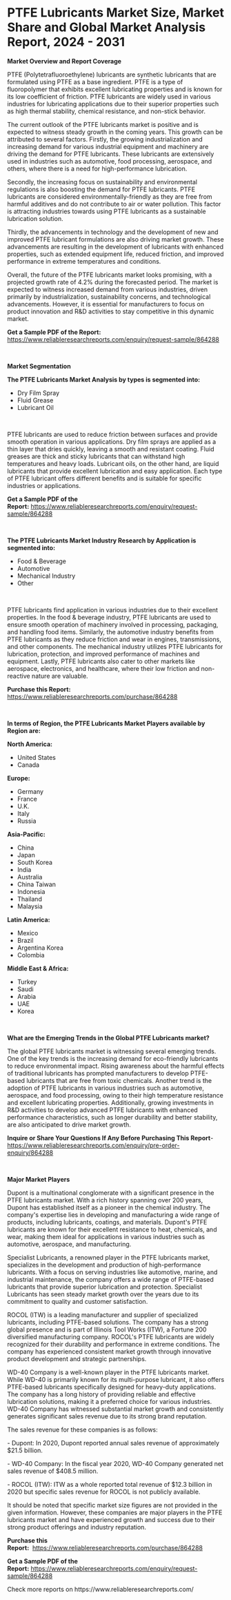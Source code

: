 <p><h1>PTFE Lubricants Market Size, Market Share and Global Market Analysis Report, 2024 - 2031</h1></p><p><strong>Market Overview and Report Coverage</strong></p>
<p><p>PTFE (Polytetrafluoroethylene) lubricants are synthetic lubricants that are formulated using PTFE as a base ingredient. PTFE is a type of fluoropolymer that exhibits excellent lubricating properties and is known for its low coefficient of friction. PTFE lubricants are widely used in various industries for lubricating applications due to their superior properties such as high thermal stability, chemical resistance, and non-stick behavior.</p><p>The current outlook of the PTFE lubricants market is positive and is expected to witness steady growth in the coming years. This growth can be attributed to several factors. Firstly, the growing industrialization and increasing demand for various industrial equipment and machinery are driving the demand for PTFE lubricants. These lubricants are extensively used in industries such as automotive, food processing, aerospace, and others, where there is a need for high-performance lubrication.</p><p>Secondly, the increasing focus on sustainability and environmental regulations is also boosting the demand for PTFE lubricants. PTFE lubricants are considered environmentally-friendly as they are free from harmful additives and do not contribute to air or water pollution. This factor is attracting industries towards using PTFE lubricants as a sustainable lubrication solution.</p><p>Thirdly, the advancements in technology and the development of new and improved PTFE lubricant formulations are also driving market growth. These advancements are resulting in the development of lubricants with enhanced properties, such as extended equipment life, reduced friction, and improved performance in extreme temperatures and conditions.</p><p>Overall, the future of the PTFE lubricants market looks promising, with a projected growth rate of 4.2% during the forecasted period. The market is expected to witness increased demand from various industries, driven primarily by industrialization, sustainability concerns, and technological advancements. However, it is essential for manufacturers to focus on product innovation and R&D activities to stay competitive in this dynamic market.</p></p>
<p><strong>Get a Sample PDF of the Report:</strong> <a href="https://www.reliableresearchreports.com/enquiry/request-sample/864288">https://www.reliableresearchreports.com/enquiry/request-sample/864288</a></p>
<p>&nbsp;</p>
<p><strong>Market Segmentation</strong></p>
<p><strong>The PTFE Lubricants Market Analysis by types is segmented into:</strong></p>
<p><ul><li>Dry Film Spray</li><li>Fluid Grease</li><li>Lubricant Oil</li></ul></p>
<p>&nbsp;</p>
<p><p>PTFE lubricants are used to reduce friction between surfaces and provide smooth operation in various applications. Dry film sprays are applied as a thin layer that dries quickly, leaving a smooth and resistant coating. Fluid greases are thick and sticky lubricants that can withstand high temperatures and heavy loads. Lubricant oils, on the other hand, are liquid lubricants that provide excellent lubrication and easy application. Each type of PTFE lubricant offers different benefits and is suitable for specific industries or applications.</p></p>
<p><strong>Get a Sample PDF of the Report:</strong>&nbsp;<a href="https://www.reliableresearchreports.com/enquiry/request-sample/864288">https://www.reliableresearchreports.com/enquiry/request-sample/864288</a></p>
<p>&nbsp;</p>
<p><strong>The PTFE Lubricants Market Industry Research by Application is segmented into:</strong></p>
<p><ul><li>Food & Beverage</li><li>Automotive</li><li>Mechanical Industry</li><li>Other</li></ul></p>
<p>&nbsp;</p>
<p><p>PTFE lubricants find application in various industries due to their excellent properties. In the food & beverage industry, PTFE lubricants are used to ensure smooth operation of machinery involved in processing, packaging, and handling food items. Similarly, the automotive industry benefits from PTFE lubricants as they reduce friction and wear in engines, transmissions, and other components. The mechanical industry utilizes PTFE lubricants for lubrication, protection, and improved performance of machines and equipment. Lastly, PTFE lubricants also cater to other markets like aerospace, electronics, and healthcare, where their low friction and non-reactive nature are valuable.</p></p>
<p><strong>Purchase this Report:</strong>&nbsp; <a href="https://www.reliableresearchreports.com/purchase/864288">https://www.reliableresearchreports.com/purchase/864288</a></p>
<p>&nbsp;</p>
<p><strong>In terms of Region, the PTFE Lubricants Market Players available by Region are:</strong></p>
<p>
    <p> <strong> North America: </strong>
        <ul>
            <li>United States</li>
            <li>Canada</li>
        </ul>
        </p> 
    <p> <strong> Europe: </strong>
        <ul>
            <li>Germany</li>
            <li>France</li>
            <li>U.K.</li>
            <li>Italy</li>
            <li>Russia</li>
        </ul>
        </p> 
    <p> <strong> Asia-Pacific: </strong>
        <ul>
            <li>China</li>
            <li>Japan</li>
            <li>South Korea</li>
            <li>India</li>
            <li>Australia</li>
            <li>China Taiwan</li>
            <li>Indonesia</li>
            <li>Thailand</li>
            <li>Malaysia</li>
        </ul>
        </p> 
    <p> <strong> Latin America: </strong>
        <ul>
            <li>Mexico</li>
            <li>Brazil</li>
            <li>Argentina Korea</li>
            <li>Colombia</li>
        </ul>
        </p> 
    <p> <strong> Middle East & Africa: </strong>
        <ul>
            <li>Turkey</li>
            <li>Saudi</li>
            <li>Arabia</li>
            <li>UAE</li>
            <li>Korea</li>
        </ul>
    </p>
    </p>
<p>&nbsp;</p>
<p><strong>What are the Emerging Trends in the Global PTFE Lubricants market?</strong></p>
<p><p>The global PTFE lubricants market is witnessing several emerging trends. One of the key trends is the increasing demand for eco-friendly lubricants to reduce environmental impact. Rising awareness about the harmful effects of traditional lubricants has prompted manufacturers to develop PTFE-based lubricants that are free from toxic chemicals. Another trend is the adoption of PTFE lubricants in various industries such as automotive, aerospace, and food processing, owing to their high temperature resistance and excellent lubricating properties. Additionally, growing investments in R&D activities to develop advanced PTFE lubricants with enhanced performance characteristics, such as longer durability and better stability, are also anticipated to drive market growth.</p></p>
<p><strong>Inquire or Share Your Questions If Any Before Purchasing This Report</strong>- <a href="https://www.reliableresearchreports.com/enquiry/pre-order-enquiry/864288">https://www.reliableresearchreports.com/enquiry/pre-order-enquiry/864288</a></p>
<p>&nbsp;</p>
<p><strong>Major Market Players</strong></p>
<p><p>Dupont is a multinational conglomerate with a significant presence in the PTFE lubricants market. With a rich history spanning over 200 years, Dupont has established itself as a pioneer in the chemical industry. The company's expertise lies in developing and manufacturing a wide range of products, including lubricants, coatings, and materials. Dupont's PTFE lubricants are known for their excellent resistance to heat, chemicals, and wear, making them ideal for applications in various industries such as automotive, aerospace, and manufacturing.</p><p>Specialist Lubricants, a renowned player in the PTFE lubricants market, specializes in the development and production of high-performance lubricants. With a focus on serving industries like automotive, marine, and industrial maintenance, the company offers a wide range of PTFE-based lubricants that provide superior lubrication and protection. Specialist Lubricants has seen steady market growth over the years due to its commitment to quality and customer satisfaction.</p><p>ROCOL (ITW) is a leading manufacturer and supplier of specialized lubricants, including PTFE-based solutions. The company has a strong global presence and is part of Illinois Tool Works (ITW), a Fortune 200 diversified manufacturing company. ROCOL's PTFE lubricants are widely recognized for their durability and performance in extreme conditions. The company has experienced consistent market growth through innovative product development and strategic partnerships.</p><p>WD-40 Company is a well-known player in the PTFE lubricants market. While WD-40 is primarily known for its multi-purpose lubricant, it also offers PTFE-based lubricants specifically designed for heavy-duty applications. The company has a long history of providing reliable and effective lubrication solutions, making it a preferred choice for various industries. WD-40 Company has witnessed substantial market growth and consistently generates significant sales revenue due to its strong brand reputation.</p><p>The sales revenue for these companies is as follows:</p><p>- Dupont: In 2020, Dupont reported annual sales revenue of approximately $21.5 billion.</p><p>- WD-40 Company: In the fiscal year 2020, WD-40 Company generated net sales revenue of $408.5 million.</p><p>- ROCOL (ITW): ITW as a whole reported total revenue of $12.3 billion in 2020 but specific sales revenue for ROCOL is not publicly available.</p><p>It should be noted that specific market size figures are not provided in the given information. However, these companies are major players in the PTFE lubricants market and have experienced growth and success due to their strong product offerings and industry reputation.</p></p>
<p><strong>Purchase this Report:</strong>&nbsp;&nbsp;<a href="https://www.reliableresearchreports.com/purchase/864288">https://www.reliableresearchreports.com/purchase/864288</a></p>
<p></p>
<p><strong>Get a Sample PDF of the Report:</strong>&nbsp;<a href="https://www.reliableresearchreports.com/enquiry/request-sample/864288">https://www.reliableresearchreports.com/enquiry/request-sample/864288</a></p>
<p>Check more reports on https://www.reliableresearchreports.com/</p>